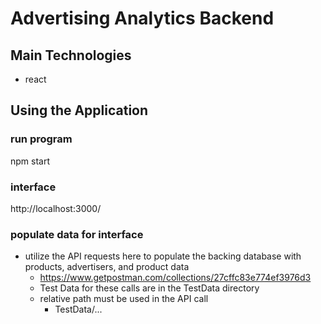 # Advertising Analytics Backend

## Main Technologies
- react

## Using the Application

### run program
npm start

### interface
http://localhost:3000/

### populate data for interface
- utilize the API requests here to populate the backing database with products, advertisers, and product data
  - https://www.getpostman.com/collections/27cffc83e774ef3976d3
  - Test Data for these calls are in the TestData directory
  - relative path must be used in the API call
    - TestData/...
